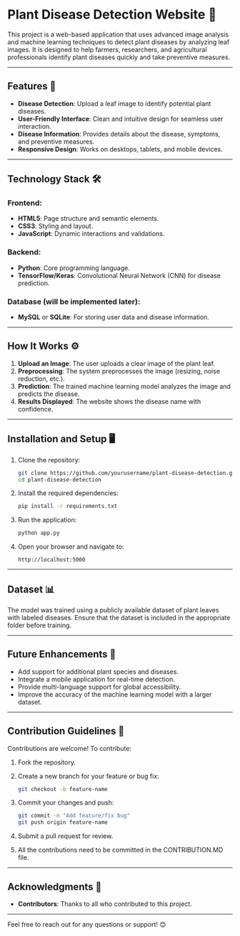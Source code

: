 # Plant Disease Detection Website 🌿

This project is a web-based application that uses advanced image analysis and machine learning techniques to detect plant diseases by analyzing leaf images. It is designed to help farmers, researchers, and agricultural professionals identify plant diseases quickly and take preventive measures.

---

## Features 🎯
- **Disease Detection**: Upload a leaf image to identify potential plant diseases.
- **User-Friendly Interface**: Clean and intuitive design for seamless user interaction.
- **Disease Information**: Provides details about the disease, symptoms, and preventive measures.
- **Responsive Design**: Works on desktops, tablets, and mobile devices.

---

## Technology Stack 🛠️

### Frontend:
- **HTML5**: Page structure and semantic elements.
- **CSS3**: Styling and layout.
- **JavaScript**: Dynamic interactions and validations.

### Backend:
- **Python**: Core programming language.
- **TensorFlow/Keras**: Convolutional Neural Network (CNN) for disease prediction.

### Database (will be implemented later):
- **MySQL** or **SQLite**: For storing user data and disease information.

---

## How It Works ⚙️

1. **Upload an Image**: The user uploads a clear image of the plant leaf.
2. **Preprocessing**: The system preprocesses the image (resizing, noise reduction, etc.).
3. **Prediction**: The trained machine learning model analyzes the image and predicts the disease.
4. **Results Displayed**: The website shows the disease name with confidence.

---

## Installation and Setup 🖥️

1. Clone the repository:
   ```bash
   git clone https://github.com/yourusername/plant-disease-detection.git
   cd plant-disease-detection
   ```

2. Install the required dependencies:
   ```bash
   pip install -r requirements.txt
   ```

3. Run the application:
   ```bash
   python app.py
   ```

4. Open your browser and navigate to:
   ```
   http://localhost:5000
   ```

---

## Dataset 📊
The model was trained using a publicly available dataset of plant leaves with labeled diseases. Ensure that the dataset is included in the appropriate folder before training.

---

## Future Enhancements 🚀
- Add support for additional plant species and diseases.
- Integrate a mobile application for real-time detection.
- Provide multi-language support for global accessibility.
- Improve the accuracy of the machine learning model with a larger dataset.

---

## Contribution Guidelines 🤝
Contributions are welcome! To contribute:

1. Fork the repository.
2. Create a new branch for your feature or bug fix:
   ```bash
   git checkout -b feature-name
   ```
3. Commit your changes and push:
   ```bash
   git commit -m "Add feature/fix bug"
   git push origin feature-name
   ```
4. Submit a pull request for review.

5. All the contributions need to be committed in the CONTRIBUTION.MD file.

---


## Acknowledgments 🙌
- **Contributors**: Thanks to all who contributed to this project.

---

Feel free to reach out for any questions or support! 😊
